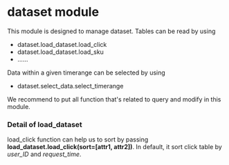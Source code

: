 # dataset module
This module is designed to manage dataset. Tables can be read by using 

* dataset.load_dataset.load_click
* dataset.load_dataset.load_sku 
* ......

Data within a given timerange can be selected by using
* dataset.select_data.select_timerange


We recommend to put all function that's related to query and modify in this module.



### Detail of load_dataset
load_click function can help us to sort by passing **load_dataset.load_click(sort=[attr1, attr2])**. In default, it sort click table by *user_ID* and *request_time*.
